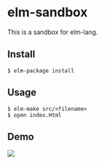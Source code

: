 # elm-sandbox
This is a sandbox for elm-lang.

## Install

```
$ elm-package install
```

## Usage

```
$ elm-make src/<filename>
$ open index.Html
```

## Demo
![](media/demo.gif)
